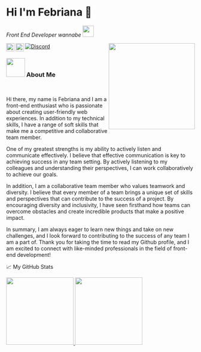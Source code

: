 # Hi I'm Febriana 👋
 
<p><em>Front End Developer wannabe <img src="https://media.giphy.com/media/WUlplcMpOCEmTGBtBW/giphy.gif" width="30"> 
</em></p>

<img align='right' src="https://media.giphy.com/media/M9gbBd9nbDrOTu1Mqx/giphy.gif" width="230">

<a href="https://www.instagram.com/feebs.ana/">
  <img align="left" alt="Febriana's Instagram" width="22px" src="https://raw.githubusercontent.com/hussainweb/hussainweb/main/icons/instagram.png" />
</a>
<a href="https://www.linkedin.com/in/febrianaa/">
  <img align="left" alt="Febriana's Instagram" width="22px" src="https://raw.githubusercontent.com/hussainweb/hussainweb/main/icons/linkedin.png" />
</a>

[![Discord](https://img.shields.io/badge/Discord-%235865F2.svg?style=flat&logo=discord&logoColor=white&color=7289DA)](discordapp.com/users/etherialeve)


### <img src="https://media.giphy.com/media/VgCDAzcKvsR6OM0uWg/giphy.gif" width="50"> About Me 
<br />

Hi there, my name is Febriana and I am a front-end enthusiast who is passionate about creating user-friendly web experiences. In addition to my technical skills, I have a range of soft skills that make me a competitive and collaborative team member.

One of my greatest strengths is my ability to actively listen and communicate effectively. I believe that effective communication is key to achieving success in any team setting. By actively listening to my colleagues and understanding their perspectives, I can work collaboratively to achieve our goals.

In addition, I am a collaborative team member who values teamwork and diversity. I believe that every member of a team brings a unique set of skills and perspectives that can contribute to the success of a project. By encouraging diversity and inclusivity, I have seen firsthand how teams can overcome obstacles and create incredible products that make a positive impact.

In summary, I am always eager to learn new things and take on new challenges, and I look forward to contributing to the success of any team I am a part of. Thank you for taking the time to read my Github profile, and I am excited to connect with like-minded professionals in the field of front-end development!

📈 My GitHub Stats
<p align="left">
<a href="https://github.com/frxeve">
  <img height="180em" src="https://github-readme-stats-eight-theta.vercel.app/api?username=frxeve&show_icons=true&theme=algolia&include_all_commits=true&count_private=true"/>
  <img height="180em" src="https://github-readme-stats-eight-theta.vercel.app/api/top-langs/?username=frxeve&layout=compact&langs_count=8&theme=algolia"/>
</a>
</p>

